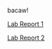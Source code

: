 bacaw! 

[Lab Report 1](https://mr4tt.github.io/cse15l-lab-reports/lab-report-1-week-0.html)

[Lab Report 2]([ht](https://mr4tt.github.io/cse15l-lab-reports/lab-report-2-week-1.html))